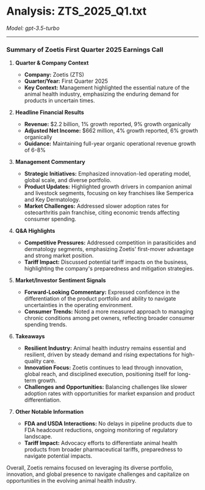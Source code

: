 # Analysis: ZTS_2025_Q1.txt

*Model: gpt-3.5-turbo*

---

### Summary of Zoetis First Quarter 2025 Earnings Call

1. **Quarter & Company Context**
   - **Company:** Zoetis (ZTS)
   - **Quarter/Year:** First Quarter 2025
   - **Key Context:** Management highlighted the essential nature of the animal health industry, emphasizing the enduring demand for products in uncertain times.

2. **Headline Financial Results**
   - **Revenue:** $2.2 billion, 1% growth reported, 9% growth organically
   - **Adjusted Net Income:** $662 million, 4% growth reported, 6% growth organically
   - **Guidance:** Maintaining full-year organic operational revenue growth of 6-8%

3. **Management Commentary**
   - **Strategic Initiatives:** Emphasized innovation-led operating model, global scale, and diverse portfolio.
   - **Product Updates:** Highlighted growth drivers in companion animal and livestock segments, focusing on key franchises like Semperica and Key Dermatology.
   - **Market Challenges:** Addressed slower adoption rates for osteoarthritis pain franchise, citing economic trends affecting consumer spending.

4. **Q&A Highlights**
   - **Competitive Pressures:** Addressed competition in parasiticides and dermatology segments, emphasizing Zoetis' first-mover advantage and strong market position.
   - **Tariff Impact:** Discussed potential tariff impacts on the business, highlighting the company's preparedness and mitigation strategies.

5. **Market/Investor Sentiment Signals**
   - **Forward-Looking Commentary:** Expressed confidence in the differentiation of the product portfolio and ability to navigate uncertainties in the operating environment.
   - **Consumer Trends:** Noted a more measured approach to managing chronic conditions among pet owners, reflecting broader consumer spending trends.

6. **Takeaways**
   - **Resilient Industry:** Animal health industry remains essential and resilient, driven by steady demand and rising expectations for high-quality care.
   - **Innovation Focus:** Zoetis continues to lead through innovation, global reach, and disciplined execution, positioning itself for long-term growth.
   - **Challenges and Opportunities:** Balancing challenges like slower adoption rates with opportunities for market expansion and product differentiation.

7. **Other Notable Information**
   - **FDA and USDA Interactions:** No delays in pipeline products due to FDA headcount reductions, ongoing monitoring of regulatory landscape.
   - **Tariff Impact:** Advocacy efforts to differentiate animal health products from broader pharmaceutical tariffs, preparedness to navigate potential impacts.

Overall, Zoetis remains focused on leveraging its diverse portfolio, innovation, and global presence to navigate challenges and capitalize on opportunities in the evolving animal health industry.